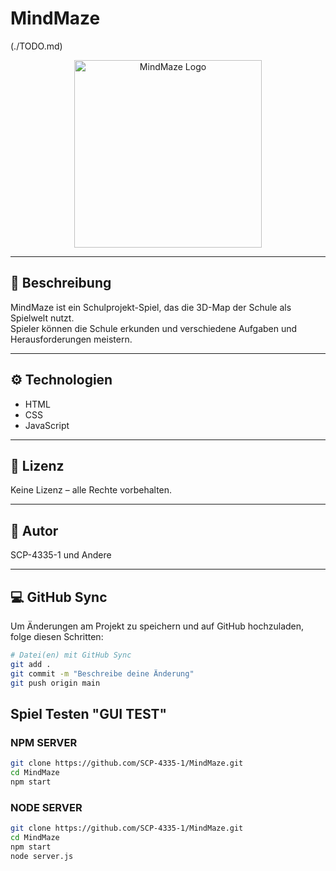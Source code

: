# MindMaze
(./TODO.md)

<p align="center">
  <img src="MindMaze-Logo.png" alt="MindMaze Logo" width="300"/>
</p>

---

## 📖 Beschreibung
MindMaze ist ein Schulprojekt-Spiel, das die 3D-Map der Schule als Spielwelt nutzt.  
Spieler können die Schule erkunden und verschiedene Aufgaben und Herausforderungen meistern.

---

## ⚙️ Technologien
- HTML  
- CSS  
- JavaScript  

---

## 📝 Lizenz
Keine Lizenz – alle Rechte vorbehalten.

---

## 👥 Autor
SCP-4335-1 und Andere

---

## 💻 GitHub Sync
Um Änderungen am Projekt zu speichern und auf GitHub hochzuladen, folge diesen Schritten:

```bash
# Datei(en) mit GitHub Sync
git add .
git commit -m "Beschreibe deine Änderung"
git push origin main
```

## Spiel Testen "GUI TEST"
### NPM SERVER
```bash
git clone https://github.com/SCP-4335-1/MindMaze.git
cd MindMaze
npm start
```

### NODE SERVER
```bash
git clone https://github.com/SCP-4335-1/MindMaze.git
cd MindMaze
npm start
node server.js
```
